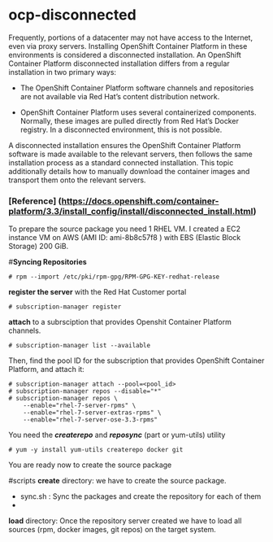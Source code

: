# ocp-disconnected
Frequently, portions of a datacenter may not have access to the Internet, even via proxy servers. Installing OpenShift Container Platform in these environments is considered a disconnected installation.
An OpenShift Container Platform disconnected installation differs from a regular installation in two primary ways:

* The OpenShift Container Platform software channels and repositories are not available via Red Hat’s content distribution network.

* OpenShift Container Platform uses several containerized components. Normally, these images are pulled directly from Red Hat’s Docker registry. In a disconnected environment, this is not possible.

A disconnected installation ensures the OpenShift Container Platform software is made available to the relevant servers, then follows the same installation process as a standard connected installation. This topic additionally details how to manually download the container images and transport them onto the relevant servers.

### [Reference] (https://docs.openshift.com/container-platform/3.3/install_config/install/disconnected_install.html)

To prepare the source package you need 1 RHEL VM. I created a EC2 instance VM on AWS (AMI ID: ami-8b8c57f8 ) with EBS (Elastic Block Storage) 200 GiB.

#**Syncing Repositories** 
```
# rpm --import /etc/pki/rpm-gpg/RPM-GPG-KEY-redhat-release

```

**register the server** with the Red Hat Customer portal

```
# subscription-manager register

```
**attach** to a subrsciption that provides Openshit Container Platform channels.

```
# subscription-manager list --available

```

Then, find the pool ID for the subscription that provides OpenShift Container Platform, and attach it:


```
# subscription-manager attach --pool=<pool_id>
# subscription-manager repos --disable="*"
# subscription-manager repos \
    --enable="rhel-7-server-rpms" \
    --enable="rhel-7-server-extras-rpms" \
    --enable="rhel-7-server-ose-3.3-rpms"
```

You need the ***createrepo*** and ***reposync*** (part or yum-utils) utility

```
# yum -y install yum-utils createrepo docker git

```

You are ready now to create the source package

#scripts
**create** directory: we have to create the source package. 

* sync.sh : Sync the packages and create the repository for each of them
* 

**load** directory:
Once the repository server created we have to load all sources (rpm, docker images, git repos) on the target system.

